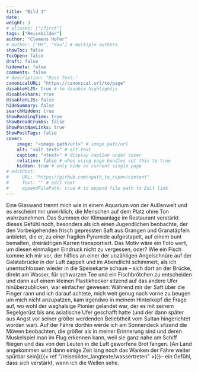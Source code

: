 ```yaml
---
title: "Bild 3"
date: 
weight: 3
# aliases: ["/first"]
tags: ["Reisebilder"]
author: "Clemens Hofer"
# author: ["Me", "You"] # multiple authors
showToc: false
TocOpen: false
draft: false
hidemeta: false
comments: false
# description: "Desc Text."
canonicalURL: "https://canonical.url/to/page"
disableHLJS: true # to disable highlightjs
disableShare: true
disableHLJS: false
hideSummary: false
searchHidden: true
ShowReadingTime: true
ShowBreadCrumbs: false
ShowPostNavLinks: true
ShowPostTags: false
cover:
    image: "<image path/url>" # image path/url
    alt: "<alt text>" # alt text
    caption: "<text>" # display caption under cover
    relative: false # when using page bundles set this to true
    hidden: true # only hide on current single page
# editPost:
#     URL: "https://github.com/<path_to_repo>/content"
#     Text: "" # edit text
#     appendFilePath: true # to append file path to Edit link
---
```


Eine Glaswand trennt mich wie in einem Aquarium von der Außenwelt und es erscheint mir unwirklich, die Menschen auf dem Platz ohne Ton wahrzunehmen. Das Summen der Klimaanlage im Restaurant verstärkt dieses Gefühl noch, besonders als ich einen Jugendlichen beobachte, der den Vorbeigehenden frisch gepressten Saft aus Orangen und Granatäpfeln anbietet, die er, zu einer fragilen Pyramide aufgestapelt, auf einem bunt bemalten, dreirädrigen Karren transportiert. Das Motiv wäre ein Foto wert, um diesen einmaligen Eindruck nicht zu vergessen, oder? Wie ein Fisch komme ich mir vor, der hilflos an einer der unzähligen Angelschnüre auf der Galatabrücke in der Luft zappelt und im Abendlicht schimmert, als ich unentschlossen wieder in die Speisekarte schaue – sich dort an der Brücke, direkt am Wasser, für schwarzen Tee und ein Fischbrötchen zu entscheiden und dann auf einem kleinen Plastikhocker sitzend auf das andere Ufer hinüberzublicken, war einfacher gewesen: Während mir der Saft über die Finger rann und ich darauf achtete, mich weit genug nach vorne zu beugen um mich nicht anzupatzen, kam irgendwo in meinem Hinterkopf die Frage auf, wo wohl der waghalsige Pionier gelandet war, der es mit seinem Segelgerüst bis ans asiatische Ufer geschafft hatte (und der dann später aus Angst vor seiner größer werdenden Beliebtheit vom Sultan hingerichtet worden war). Auf der Fähre dorthin werde ich am Sonnendeck sitzend die Möwen beobachten, die größer als in meiner Erinnerung sind und deren Muskelspiel man im Flug erkennen kann, weil sie ganz nahe am Schiff fliegen und das von den Leuten in die Luft geworfene Brot fangen. [An Land angekommen wird dann einige Zeit lang noch das Wanken der Fähre weiter spürbar sein]({{< ref "/reisebilder_langtexte/wassertreten" >}})– ein Gefühl, dass sich verstärkt, wenn ich die Wellen sehe.